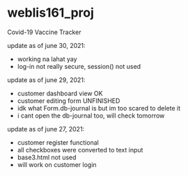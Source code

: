 # weblis161_proj
Covid-19 Vaccine Tracker

update as of june 30, 2021:
- working na lahat yay
- log-in not really secure, session() not used

update as of june 29, 2021:
- customer dashboard view OK
- customer editing form UNFINISHED
- idk what Form.db-journal is but im too scared to delete it
- i cant open the db-journal too, will check tomorrow

update as of june 27, 2021:
- customer register functional
- all checkboxes were converted to text input
- base3.html not used
- will work on customer login
